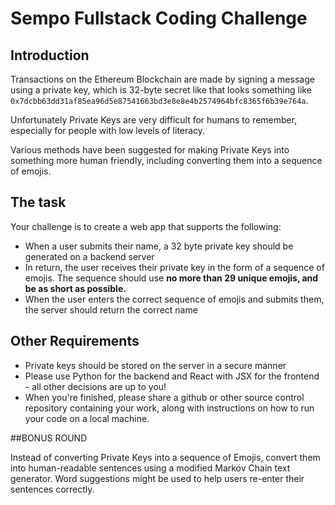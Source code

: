 # Sempo Fullstack Coding Challenge

## Introduction
Transactions on the Ethereum Blockchain are made by signing a message using a private key, which is 32-byte secret like that looks something like `0x7dcbb63dd31af85ea96d5e87541663bd3e8e8e4b2574964bfc8365f6b39e764a`. 

Unfortunately Private Keys are very difficult for humans to remember, especially for people with low levels of literacy.

Various methods have been suggested for making Private Keys into something more human friendly, including converting them into a sequence of emojis.

## The task 
Your challenge is to create a web app that supports the following:
- When a user submits their name, a 32 byte private key should be generated on a backend server
- In return, the user receives their private key in the form of a sequence of emojis. The sequence should use **no more than 29 unique emojis, and be as short as possible.**
- When the user enters the correct sequence of emojis and submits them, the server should return the correct name

## Other Requirements
- Private keys should be stored on the server in a secure manner
- Please use Python for the backend and React with JSX for the frontend - all other decisions are up to you!
- When you're finished, please share a github or other source control repository containing your work, along with instructions on how to run your code on a local machine.

##BONUS ROUND

Instead of converting Private Keys into a sequence of Emojis, convert them into human-readable sentences using a modified Markov Chain text generator.
Word suggestions might be used to help users re-enter their sentences correctly.


